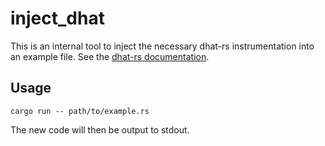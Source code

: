 # inject_dhat

This is an internal tool to inject the necessary dhat-rs instrumentation into an example
file. See the [dhat-rs documentation](https://github.com/nnethercote/dhat-rs).

## Usage

```
cargo run -- path/to/example.rs
```

The new code will then be output to stdout.
